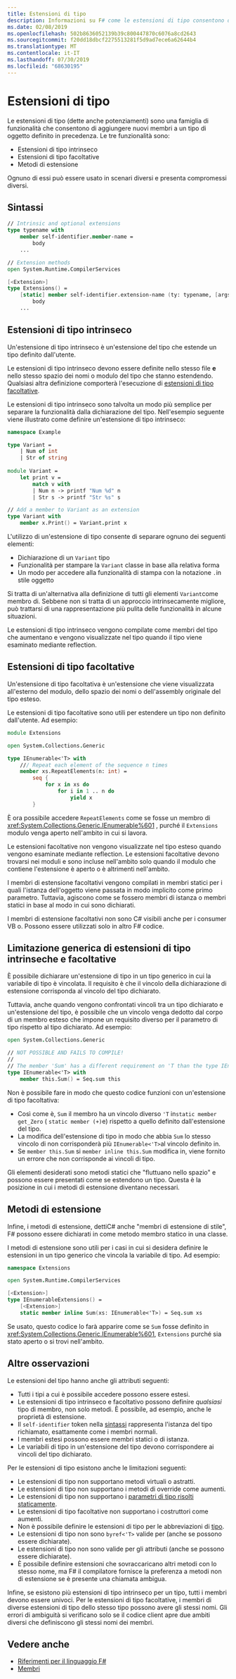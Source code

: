 ```yaml
---
title: Estensioni di tipo
description: Informazioni su F# come le estensioni di tipo consentono di aggiungere nuovi membri a un tipo di oggetto definito in precedenza.
ms.date: 02/08/2019
ms.openlocfilehash: 502b8636052139b39c800447870c6076a8cd2643
ms.sourcegitcommit: f20dd18dbcf2275513281f5d9ad7ece6a62644b4
ms.translationtype: MT
ms.contentlocale: it-IT
ms.lasthandoff: 07/30/2019
ms.locfileid: "68630195"
---
```

# <a name="type-extensions"></a>Estensioni di tipo

Le estensioni di tipo (dette anche potenziamenti) sono una famiglia di funzionalità che consentono di aggiungere nuovi membri a un tipo di oggetto definito in precedenza. Le tre funzionalità sono:

* Estensioni di tipo intrinseco
* Estensioni di tipo facoltative
* Metodi di estensione

Ognuno di essi può essere usato in scenari diversi e presenta compromessi diversi.

## <a name="syntax"></a>Sintassi

```fsharp
// Intrinsic and optional extensions
type typename with
    member self-identifier.member-name =
        body
    ...

// Extension methods
open System.Runtime.CompilerServices

[<Extension>]
type Extensions() =
    [static] member self-identifier.extension-name (ty: typename, [args]) =
        body
    ...
```

## <a name="intrinsic-type-extensions"></a>Estensioni di tipo intrinseco

Un'estensione di tipo intrinseco è un'estensione del tipo che estende un tipo definito dall'utente.

Le estensioni di tipo intrinseco devono essere definite nello stesso file **e** nello stesso spazio dei nomi o modulo del tipo che stanno estendendo. Qualsiasi altra definizione comporterà l'esecuzione di [estensioni di tipo facoltative](type-extensions.md#optional-type-extensions).

Le estensioni di tipo intrinseco sono talvolta un modo più semplice per separare la funzionalità dalla dichiarazione del tipo. Nell'esempio seguente viene illustrato come definire un'estensione di tipo intrinseco:

```fsharp
namespace Example

type Variant =
    | Num of int
    | Str of string
  
module Variant =
    let print v =
        match v with
        | Num n -> printf "Num %d" n
        | Str s -> printf "Str %s" s

// Add a member to Variant as an extension
type Variant with
    member x.Print() = Variant.print x
```

L'utilizzo di un'estensione di tipo consente di separare ognuno dei seguenti elementi:

* Dichiarazione di un `Variant` tipo
* Funzionalità per stampare la `Variant` classe in base alla relativa forma
* Un modo per accedere alla funzionalità di stampa con la notazione `.`in stile oggetto

Si tratta di un'alternativa alla definizione di tutti gli elementi `Variant`come membro di. Sebbene non si tratta di un approccio intrinsecamente migliore, può trattarsi di una rappresentazione più pulita delle funzionalità in alcune situazioni.

Le estensioni di tipo intrinseco vengono compilate come membri del tipo che aumentano e vengono visualizzate nel tipo quando il tipo viene esaminato mediante reflection.

## <a name="optional-type-extensions"></a>Estensioni di tipo facoltative

Un'estensione di tipo facoltativa è un'estensione che viene visualizzata all'esterno del modulo, dello spazio dei nomi o dell'assembly originale del tipo esteso.

Le estensioni di tipo facoltative sono utili per estendere un tipo non definito dall'utente. Ad esempio:

```fsharp
module Extensions

open System.Collections.Generic

type IEnumerable<'T> with
    /// Repeat each element of the sequence n times
    member xs.RepeatElements(n: int) =
        seq {
            for x in xs do
                for i in 1 .. n do
                    yield x
        }
```

È ora possibile accedere `RepeatElements` come se fosse un membro di <xref:System.Collections.Generic.IEnumerable%601> , purché il `Extensions` modulo venga aperto nell'ambito in cui si lavora.

Le estensioni facoltative non vengono visualizzate nel tipo esteso quando vengono esaminate mediante reflection. Le estensioni facoltative devono trovarsi nei moduli e sono incluse nell'ambito solo quando il modulo che contiene l'estensione è aperto o è altrimenti nell'ambito.

I membri di estensione facoltativi vengono compilati in membri statici per i quali l'istanza dell'oggetto viene passata in modo implicito come primo parametro. Tuttavia, agiscono come se fossero membri di istanza o membri statici in base al modo in cui sono dichiarati.

I membri di estensione facoltativi non sono C# visibili anche per i consumer VB o. Possono essere utilizzati solo in altro F# codice.

## <a name="generic-limitation-of-intrinsic-and-optional-type-extensions"></a>Limitazione generica di estensioni di tipo intrinseche e facoltative

È possibile dichiarare un'estensione di tipo in un tipo generico in cui la variabile di tipo è vincolata. Il requisito è che il vincolo della dichiarazione di estensione corrisponda al vincolo del tipo dichiarato.

Tuttavia, anche quando vengono confrontati vincoli tra un tipo dichiarato e un'estensione del tipo, è possibile che un vincolo venga dedotto dal corpo di un membro esteso che impone un requisito diverso per il parametro di tipo rispetto al tipo dichiarato. Ad esempio:

```fsharp
open System.Collections.Generic

// NOT POSSIBLE AND FAILS TO COMPILE!
//
// The member 'Sum' has a different requirement on 'T than the type IEnumerable<'T>
type IEnumerable<'T> with
    member this.Sum() = Seq.sum this
```

Non è possibile fare in modo che questo codice funzioni con un'estensione di tipo facoltativa:

* Così come è, `Sum` il membro ha un vincolo diverso `'T` in`static member get_Zero` ( `static member (+)`e) rispetto a quello definito dall'estensione del tipo.
* La modifica dell'estensione di tipo in modo che abbia `Sum` lo stesso vincolo di non corrisponderà più `IEnumerable<'T>`al vincolo definito in.
* Se `member this.Sum` si `member inline this.Sum` modifica in, viene fornito un errore che non corrisponde ai vincoli di tipo.

Gli elementi desiderati sono metodi statici che "fluttuano nello spazio" e possono essere presentati come se estendono un tipo. Questa è la posizione in cui i metodi di estensione diventano necessari.

## <a name="extension-methods"></a>Metodi di estensione

Infine, i metodi di estensione, dettiC# anche "membri di estensione di stile", F# possono essere dichiarati in come metodo membro statico in una classe.

I metodi di estensione sono utili per i casi in cui si desidera definire le estensioni in un tipo generico che vincola la variabile di tipo. Ad esempio:

```fsharp
namespace Extensions

open System.Runtime.CompilerServices

[<Extension>]
type IEnumerableExtensions() =
    [<Extension>]
    static member inline Sum(xs: IEnumerable<'T>) = Seq.sum xs
```

Se usato, questo codice lo farà apparire come se `Sum` fosse definito in <xref:System.Collections.Generic.IEnumerable%601>, `Extensions` purché sia stato aperto o si trovi nell'ambito.

## <a name="other-remarks"></a>Altre osservazioni

Le estensioni del tipo hanno anche gli attributi seguenti:

* Tutti i tipi a cui è possibile accedere possono essere estesi.
* Le estensioni di tipo intrinseco e facoltativo possono definire _qualsiasi_ tipo di membro, non solo metodi. È possibile, ad esempio, anche le proprietà di estensione.
* Il `self-identifier` token nella [sintassi](type-extensions.md#syntax) rappresenta l'istanza del tipo richiamato, esattamente come i membri normali.
* I membri estesi possono essere membri statici o di istanza.
* Le variabili di tipo in un'estensione del tipo devono corrispondere ai vincoli del tipo dichiarato.

Per le estensioni di tipo esistono anche le limitazioni seguenti:

* Le estensioni di tipo non supportano metodi virtuali o astratti.
* Le estensioni di tipo non supportano i metodi di override come aumenti.
* Le estensioni di tipo non supportano i [parametri di tipo risolti staticamente](./generics/statically-resolved-type-parameters.md).
* Le estensioni di tipo facoltative non supportano i costruttori come aumenti.
* Non è possibile definire le estensioni di tipo per le abbreviazioni di [tipo](type-abbreviations.md).
* Le estensioni di tipo non sono `byref<'T>` valide per (anche se possono essere dichiarate).
* Le estensioni di tipo non sono valide per gli attributi (anche se possono essere dichiarate).
* È possibile definire estensioni che sovraccaricano altri metodi con lo stesso nome, ma F# il compilatore fornisce la preferenza a metodi non di estensione se è presente una chiamata ambigua.

Infine, se esistono più estensioni di tipo intrinseco per un tipo, tutti i membri devono essere univoci. Per le estensioni di tipo facoltative, i membri di diverse estensioni di tipo dello stesso tipo possono avere gli stessi nomi. Gli errori di ambiguità si verificano solo se il codice client apre due ambiti diversi che definiscono gli stessi nomi dei membri.

## <a name="see-also"></a>Vedere anche

- [Riferimenti per il linguaggio F#](index.md)
- [Membri](./members/index.md)
